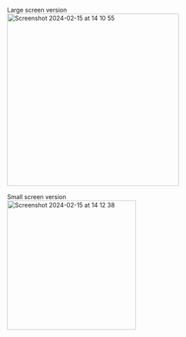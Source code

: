Large screen version<br>
<img width="400" alt="Screenshot 2024-02-15 at 14 10 55" src="https://github.com/gusche85/Menu/assets/149746619/4d41a5d9-2398-4c6e-a4d3-674923169db5">
<br><br>
Small screen version<br>
<img width="300" alt="Screenshot 2024-02-15 at 14 12 38" src="https://github.com/gusche85/Menu/assets/149746619/0ef5d4b2-d2f6-4284-8002-0c9851a995b4">

